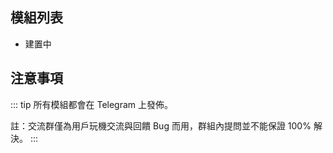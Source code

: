 
## 模組列表

- 建置中

## 注意事項

::: tip
所有模組都會在 Telegram 上發佈。

註：交流群僅為用戶玩機交流與回饋 Bug 而用，群組內提問並不能保證 100% 解決。
:::
